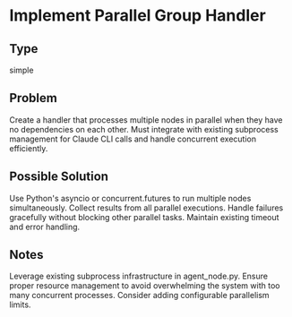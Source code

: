 # Implement Parallel Group Handler

## Type
simple

## Problem
Create a handler that processes multiple nodes in parallel when they have no dependencies on each other. Must integrate with existing subprocess management for Claude CLI calls and handle concurrent execution efficiently.

## Possible Solution
Use Python's asyncio or concurrent.futures to run multiple nodes simultaneously. Collect results from all parallel executions. Handle failures gracefully without blocking other parallel tasks. Maintain existing timeout and error handling.

## Notes
Leverage existing subprocess infrastructure in agent_node.py. Ensure proper resource management to avoid overwhelming the system with too many concurrent processes. Consider adding configurable parallelism limits.